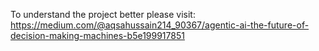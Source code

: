 To understand the project better please visit: https://medium.com/@aqsahussain214_90367/agentic-ai-the-future-of-decision-making-machines-b5e199917851
